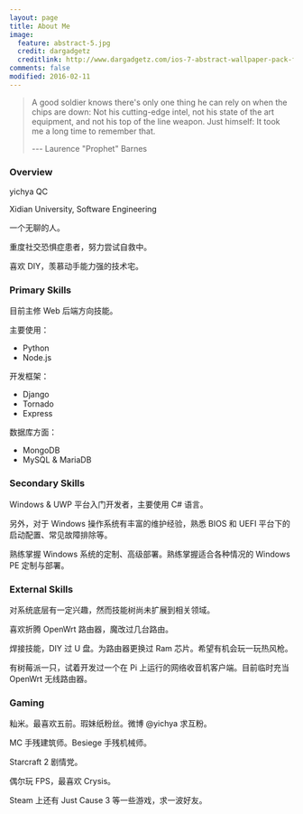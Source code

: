 ```yaml
---
layout: page
title: About Me
image:
  feature: abstract-5.jpg
  credit: dargadgetz
  creditlink: http://www.dargadgetz.com/ios-7-abstract-wallpaper-pack-for-iphone-5-and-ipod-touch-retina/
comments: false
modified: 2016-02-11
---
```


> A good soldier knows there's only one thing he can rely on when the chips are down: Not his cutting-edge intel, not his state of the art equipment, and not his top of the line weapon. Just himself: It took me a long time to remember that. 
>
> --- Laurence "Prophet" Barnes

### Overview

yichya QC

Xidian University, Software Engineering

一个无聊的人。

重度社交恐惧症患者，努力尝试自救中。

喜欢 DIY，羡慕动手能力强的技术宅。

### Primary Skills

目前主修 Web 后端方向技能。

主要使用：

* Python
* Node.js

开发框架：
* Django
* Tornado
* Express

数据库方面：

* MongoDB
* MySQL & MariaDB

### Secondary Skills

Windows & UWP 平台入门开发者，主要使用 C# 语言。

另外，对于 Windows 操作系统有丰富的维护经验，熟悉 BIOS 和 UEFI 平台下的启动配置、常见故障排除等。

熟练掌握 Windows 系统的定制、高级部署。熟练掌握适合各种情况的 Windows PE 定制与部署。

### External Skills

对系统底层有一定兴趣，然而技能树尚未扩展到相关领域。

喜欢折腾 OpenWrt 路由器，魔改过几台路由。

焊接技能，DIY 过 U 盘。为路由器更换过 Ram 芯片。希望有机会玩一玩热风枪。

有树莓派一只，试着开发过一个在 Pi 上运行的网络收音机客户端。目前临时充当 OpenWrt 无线路由器。

### Gaming

籼米。最喜欢五前。瑕妹纸粉丝。微博 @yichya 求互粉。

MC 手残建筑师。Besiege 手残机械师。

Starcraft 2 剧情党。

偶尔玩 FPS，最喜欢 Crysis。

Steam 上还有 Just Cause 3 等一些游戏，求一波好友。
